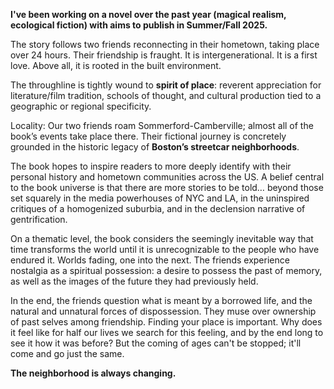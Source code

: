 **I've been working on a novel over the past year (magical realism, ecological fiction) with aims to publish in Summer/Fall 2025.**

The story follows two friends reconnecting in their hometown, taking place over 24 hours. Their friendship is fraught. It is intergenerational. It is a first love. Above all, it is rooted in the built environment.

The throughline is tightly wound to **spirit of place**: reverent appreciation for literature/film tradition, schools of thought, and cultural production tied to a geographic or regional specificity.

Locality: Our two friends roam Sommerford-Camberville; almost all of the book’s events take place there. Their fictional journey is concretely grounded in the historic legacy of **Boston’s streetcar neighborhoods**.

The book hopes to inspire readers to more deeply identify with their personal history and hometown communities across the US. A belief central to the book universe is that there are more stories to be told… beyond those set squarely in the media powerhouses of NYC and LA, in the uninspired critiques of a homogenized suburbia, and in the declension narrative of gentrification.

On a thematic level, the book considers the seemingly inevitable way that time transforms the world until it is unrecognizable to the people who have endured it. Worlds fading, one into the next. The friends experience nostalgia as a spiritual possession: a desire to possess the past of memory, as well as the images of the future they had previously held.
 
In the end, the friends question what is meant by a borrowed life, and the natural and unnatural forces of dispossession. They muse over ownership of past selves among friendship. Finding your place is important. Why does it feel like for half our lives we search for this feeling, and by the end long to see it how it was before? But the coming of ages can't be stopped; it'll come and go just the same. 

**The neighborhood is always changing.**